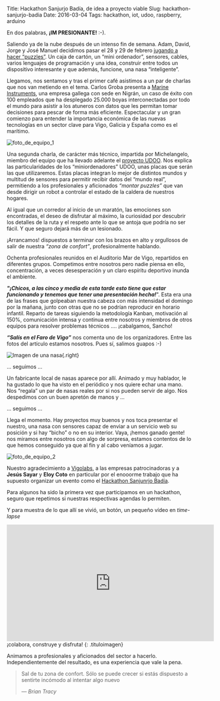 Title:  Hackathon Sanjurjo Badía, de idea a proyecto viable
Slug: hackathon-sanjurjo-badia
Date: 2016-03-04
Tags:  hackathon, iot, udoo, raspberry, arduino

<!-- PELICAN_BEGIN_SUMMARY -->
En dos palabras, **¡IM PRESIONANTE!** :-).

Saliendo ya de la nube después de un intenso fin de semana. Adam, David, Jorge y José Manuel decidimos pasar el 28 y 29 de febrero [jugando a hacer “puzzles”](http://hacksb.vigolabs.gal/es/). Un caja de cartón, un “mini ordenador”, sensores, cables, varios lenguajes de programación y una idea, construir entre todos un dispositivo interesante y que además, funcione, una nasa “inteligente”.

Llegamos, nos sentamos y tras el primer café asistimos a un par de charlas que nos van metiendo en el tema. Carlos Groba presenta a [Marine Instruments](http://www.marineinstruments.es/), una empresa gallega con sede en Nigrán, un caso de éxito con 100 empleados que ha desplegado 25.000 boyas interconectadas por todo el mundo para asistir a los atuneros con datos que les permitan tomar decisiones para pescar de forma más eficiente. Espectacular y un gran comienzo para entender la importancia económica de las nuevas tecnologías en un sector clave para Vigo, Galicia y España como es el marítimo.

![foto_de_equipo_1]({filename}/images/hackathon_sanjurjo_badia_empezamos.jpg)

<!-- PELICAN_END_SUMMARY -->

Una segunda charla, de carácter más técnico, impartida por Michelangelo, miembro del equipo que ha llevado adelante el [proyecto UDOO](https://www.kickstarter.com/projects/udoo/udoo-android-linux-arduino-in-a-tiny-single-board). Nos explica las particularidades de los “miniordenadores” UDOO, unas placas que serán las que utilizaremos. Estas placas integran lo mejor de distintos mundos y multitud de sensores para permitir recibir datos del “mundo real”, permitiendo a los profesionales y aficionados *“montar puzzles”* que van desde dirigir un robot a controlar el estado de la caldera de nuestros hogares.

Al igual que un corredor al inicio de un maratón, las emociones son encontradas, el deseo de disfrutar al máximo, la curiosidad por descubrir los detalles de la ruta y el respeto ante lo que se antoja que podría no ser fácil. Y que seguro dejará más de un lesionado.

¡Arrancamos! dispuestos a terminar con los brazos en alto y orgullosos de salir de nuestra *“zona de confort”*, profesionalmente hablando.

Ochenta profesionales reunidos en el Auditorio Mar de Vigo, repartidos en diferentes grupos.  Competimos entre nosotros pero nadie piensa en ello, concentración, a veces desesperación y un claro espíritu deportivo inunda el ambiente.

***"¡Chicos, a las cinco y media de esta tarde esto tiene que estar funcionando y tenemos que tener una presentación hecha!***". Esta era una de las frases que golpeaban nuestra cabeza con más intensidad el domingo por la mañana, junto con otras que no se podrían reproducir en horario infantil. Reparto de tareas siguiendo la metodología Kanban, motivación al 150%, comunicación intensa y continua entre nosotros y miembros de otros equipos para resolver problemas técnicos …. ¡cabalgamos, Sancho!

***“Salís en el Faro de Vigo”*** nos comenta uno de los organizadores. Entre las fotos del artículo estamos nosotros. Pues sí, salimos guapos :-)

![Imagen de una nasa]({filename}/images/hackathon_sanjurjo_badia_nasareal.jpg){.right}

... seguimos ...

Un fabricante local de nasas aparece por allí. Animado y muy hablador, le ha gustado lo que ha visto en el periódico y nos quiere echar una mano. Nos “regala” un par de nasas reales por si nos pueden servir de algo. Nos despedimos con un buen apretón de manos y ...

... seguimos ...

Llega el momento. Hay proyectos muy buenos y nos toca presentar el nuestro, una nasa con sensores capaz de enviar a un servicio web su posición y si hay “bicho” o no en su interior. Vaya, ¡hemos ganado gente! nos miramos entre nosotros con algo de sorpresa, estamos contentos de lo que hemos conseguido ya que  al fín y al cabo veníamos a jugar.

![foto_de_equipo_2]({filename}/images/hackathon_sanjurjo_badia_terminamos.jpg)

Nuestro agradecimiento a [Vigolabs](http://hacksb.vigolabs.gal/), a las empresas patrocinadoras y a **Jesús Sayar** y **Eloy Coto** en particular por el enooorme trabajo que ha supuesto organizar un evento como el [Hackathon Sanjunrjo Badía](http://hacksb.vigolabs.gal/).

Para algunos ha sido la primera vez que participamos en un hackathon, seguro que repetimos si nuestras respectivas agendas lo permiten.  

Y para muestra de lo que allí se vivió, un botón, un pequeño vídeo en *time-lapse*

<iframe width="560" height="315" src="https://www.youtube.com/embed/nUFrseWzso8?rel=0" frameborder="0" allowfullscreen></iframe>
¡colabora, construye y disfruta!
{: .tituloimagen}

Animamos a profesionales y aficionados del sector a hacerlo. Independientemente del resultado, es una experiencia que vale la pena.




> Sal de tu zona de confort. Sólo se puede crecer si estás dispuesto a sentirte incómodo al intentar algo nuevo
>
> — <cite>Brian Tracy</cite>
